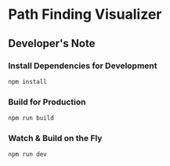 # Path Finding Visualizer

## Developer's Note

### Install Dependencies for Development

```bash
npm install
```

### Build for Production

```bash
npm run build
```

### Watch & Build on the Fly

```bash
npm run dev
```
